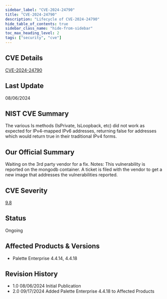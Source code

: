 ```yaml
---
sidebar_label: "CVE-2024-24790"
title: "CVE-2024-24790"
description: "Lifecycle of CVE-2024-24790"
hide_table_of_contents: true
sidebar_class_name: "hide-from-sidebar"
toc_max_heading_level: 2
tags: ["security", "cve"]
---
```


## CVE Details

[CVE-2024-24790](https://nvd.nist.gov/vuln/detail/CVE-2024-24790)

## Last Update

08/06/2024

## NIST CVE Summary

The various Is methods (IsPrivate, IsLoopback, etc) did not work as expected for IPv4-mapped IPv6 addresses, returning
false for addresses which would return true in their traditional IPv4 forms.

## Our Official Summary

Waiting on the 3rd party vendor for a fix. Notes: This vulnerability is reported on the mongodb container. A ticket is
filed with the vendor to get a new image that addresses the vulnerabilities reported.

## CVE Severity

[9.8](hhttps://nvd.nist.gov/vuln/detail/CVE-2024-24790)

## Status

Ongoing

## Affected Products & Versions

- Palette Enterprise 4.4.14, 4.4.18

## Revision History

- 1.0 08/06/2024 Initial Publication
- 2.0 09/17/2024 Added Palette Enterprise 4.4.18 to Affected Products
